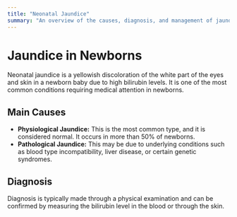 ```yaml
---
title: "Neonatal Jaundice"
summary: "An overview of the causes, diagnosis, and management of jaundice in newborns."
---
```


# Jaundice in Newborns

Neonatal jaundice is a yellowish discoloration of the white part of the eyes and skin in a newborn baby due to high bilirubin levels. It is one of the most common conditions requiring medical attention in newborns.

## Main Causes

* **Physiological Jaundice:** This is the most common type, and it is considered normal. It occurs in more than 50% of newborns.
* **Pathological Jaundice:** This may be due to underlying conditions such as blood type incompatibility, liver disease, or certain genetic syndromes.

## Diagnosis
Diagnosis is typically made through a physical examination and can be confirmed by measuring the bilirubin level in the blood or through the skin.
